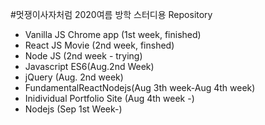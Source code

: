 #멋쟁이사자처럼 2020여름 방학 스터디용 Repository

- Vanilla JS Chrome app (1st week, finished)
- React JS Movie (2nd week, finshed)
- Node JS (2nd week - trying)
- Javascript ES6(Aug.2nd Week)
- jQuery (Aug. 2nd week)
- FundamentalReactNodejs(Aug 3th week-Aug 4th week)
- Inidividual Portfolio Site (Aug 4th week -)
- Nodejs (Sep 1st Week-)
